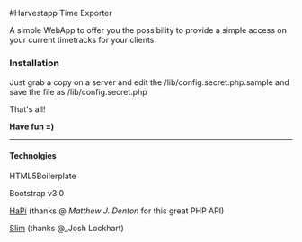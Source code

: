 #Harvestapp Time Exporter

A simple WebApp to offer you the possibility to provide a simple access on your current timetracks for your clients.



### Installation

Just grab a copy on a server and edit the /lib/config.secret.php.sample and save the file as /lib/config.secret.php

That's all!

**Have fun =)**


------------------------------------------------




#### Technolgies

HTML5Boilerplate

Bootstrap v3.0

[HaPi](http://mdbitz.com/harvest-api/) (thanks @ _Matthew J. Denton_ for this great PHP API)

[Slim](http://www.slimframework.com/) (thanks @_Josh Lockhart)